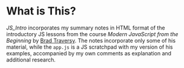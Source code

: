# What is This?

*JS_Intro* incorporates my summary notes in HTML format of the introductory JS lessons from the course *Modern JavaScript from the Beginning* by [Brad Traversy](https://www.udemy.com/modern-javascript-from-the-beginning/). The notes incorporate only some of his material, while the `app.js` is a JS scratchpad with my version of his examples, accompanied by my own comments as explanation and additional research.
